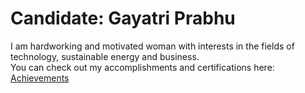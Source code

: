# Candidate: Gayatri Prabhu
I am hardworking and motivated woman with interests in the fields of technology, sustainable energy and business.  
You can check out my accomplishments and certifications here: [Achievements](https://prabhugayatri.github.io/Achievements/folder1/)

